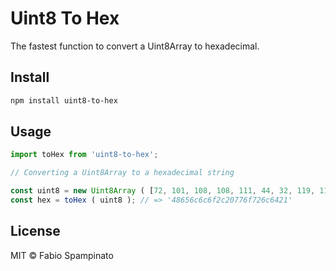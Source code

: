 # Uint8 To Hex

The fastest function to convert a Uint8Array to hexadecimal.

## Install

```sh
npm install uint8-to-hex
```

## Usage

```ts
import toHex from 'uint8-to-hex';

// Converting a Uint8Array to a hexadecimal string

const uint8 = new Uint8Array ( [72, 101, 108, 108, 111, 44, 32, 119, 111, 114, 108, 100, 33] );
const hex = toHex ( uint8 ); // => '48656c6c6f2c20776f726c6421'
```

## License

MIT © Fabio Spampinato
